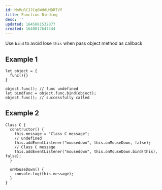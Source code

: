 ```yaml
---
id: MnMuRCJJCq6WddUMDRTVf
title: Function Binding
desc: ''
updated: 1645081532877
created: 1640017647444
---
```


Use `bind` to avoid lose `this` when pass object method as callback
## Example 1
```
let object = {
  func(){}
}

object.func(); // func undefined
let bindfunc = object.func.bind(object);
object.func(); // successfully called
```

## Example 2
```
Class C {
  constructor() {
    this.message = "Class C message";
    // undefined
    this.addEventListener("mousedown", this.onMouseDown, false);
    // Class C message
    this.addEventListener("mousedown", this.onMouseDown.bind(this), false);
  }

  onMouseDown() {
    console.log(this.message);
  }
}
```